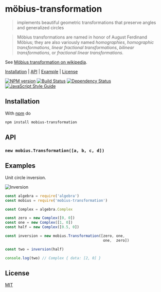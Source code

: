# möbius-transformation

> implements beautiful geometric transformations that preserve angles and generalized circles

> Möbius transformations are named in honor of August Ferdinand Möbius; they are also variously named *homographies*, *homographic transformations*, *linear fractional transformations*, *bilinear transformations*, or *fractional linear transformations*.

See [Möbius transformation on wikipedia][mobius_wiki].

[Installation](#installation) |
[API](#api) |
[Example](#examples) |
[License](#license)

[![NPM version](https://badge.fury.io/js/mobius-transformation.svg)](http://badge.fury.io/js/mobius-transformation)
[![Build Status](https://travis-ci.org/fibo/mobius-transformation.svg?branch=master)](https://travis-ci.org/fibo/mobius-transformation?branch=master)
[![Dependency Status](https://gemnasium.com/fibo/mobius-transformation.svg)](https://gemnasium.com/fibo/mobius-transformation)
[![JavaScript Style Guide](https://img.shields.io/badge/code_style-standard-brightgreen.svg)](https://standardjs.com)

## Installation

With [npm](https://npmjs.org/) do

```bash
npm install mobius-transformation
```

## API

### `new mobius.Transformation([a, b, c, d])`

## Examples

Unit circle inversion.

![Inversion][example_svg]

```javascript
const algebra = require('algebra')
const mobius = require('mobius-transformation')

const Complex = algebra.Complex

const zero = new Complex([0, 0])
const one = new Complex([1, 0])
const half = new Complex([0.5, 0])

const inversion = new mobius.Transformation([zero, one,
                                             one,  zero])

const two = inversion(half)

console.log(two) // Complex { data: [2, 0] }
```

## License

[MIT](http://g14n.info/mit-license/)

[mobius_wiki]: https://en.wikipedia.org/wiki/M%C3%B6bius_transformation
[example_svg]: http://g14n.info/mobius-transformation/unit-circle-inversion.svg
